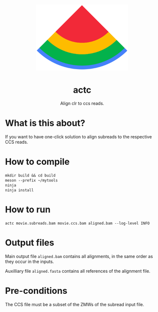 <h1 align="center"><img width="300px" src="actc.png"/></h1>
<h1 align="center">actc</h1>
<p align="center">Align clr to ccs reads.</p>

# What is this about?
If you want to have one-click solution to align subreads to the respective CCS reads.

# How to compile

    mkdir build && cd build
    meson --prefix ~/mytools
    ninja
    ninja install

# How to run

    actc movie.subreads.bam movie.ccs.bam aligned.bam --log-level INFO

# Output files
Main output file `aligned.bam` contains all alignments,
in the same order as they occur in the inputs.

Auxilliary file `aligned.fasta` contains all references of the alignment file.

# Pre-conditions
The CCS file must be a subset of the ZMWs of the subread input file.
